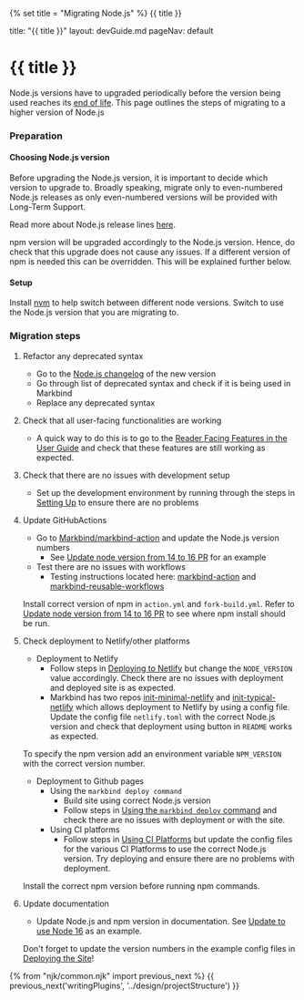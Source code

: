 {% set title = "Migrating Node.js" %}
<span id="title" class="d-none">{{ title }}</span>

<frontmatter>
  title: "{{ title }}"
  layout: devGuide.md
  pageNav: default
</frontmatter>

# {{ title }}

<div class="lead">

Node.js versions have to upgraded periodically before the version being used reaches its [end of life](https://endoflife.date/nodejs).
This page outlines the steps of migrating to a higher version of Node.js
</div>

### Preparation

#### Choosing Node.js version
Before upgrading the Node.js version, it is important to decide which version to upgrade to. 
Broadly speaking, migrate only to even-numbered Node.js releases as only even-numbered versions will be provided with Long-Term Support. 

Read more about Node.js release lines [here](https://nodesource.com/blog/understanding-how-node-js-release-lines-work/).

npm version will be upgraded accordingly to the Node.js version. Hence, do check that this upgrade does not cause any issues.
<box type="info" seamless>
If a different version of npm is needed this can be overridden. This will be explained further below.
</box>

#### Setup 

Install <tooltip content="Node Version Manager">[nvm](https://github.com/nvm-sh/nvm)</tooltip> to help switch between different node versions.
Switch to use the Node.js version that you are migrating to.

### Migration steps 

1. Refactor any deprecated syntax
   - Go to the [Node.js changelog](https://nodejs.org/en/blog/release) of the new version
   - Go through list of deprecated syntax and check if it is being used in Markbind
   - Replace any deprecated syntax

2. Check that all user-facing functionalities are working 
   - A quick way to do this is to go to the [Reader Facing Features in the User Guide]({{baseUrl}}/userGuide/readerFacingFeatures.html)
      and check that these features are still working as expected.

3. Check that there are no issues with development setup 
   - Set up the development environment by running through the steps in [Setting Up]({{baseUrl}}/devdocs/devGuide/development/settingUp.html) to ensure there are no problems

4. Update GitHubActions 
   - Go to [Markbind/markbind-action](https://github.com/MarkBind/markbind-action) and update the Node.js version numbers
     - See [Update node version from 14 to 16 PR](https://github.com/MarkBind/markbind-action/pull/8/files) for an example
   - Test there are no issues with workflows
     - Testing instructions located here: [markbind-action]({{baseUrl}}/devdocs/devGuide/githubActions/markbindAction.html) and [markbind-reusable-workflows]({{baseUrl}}/devdocs/devGuide/githubActions/markbindReusableWorkflows.html)

    <box type="info" seamless header="If a different npm version is needed">
    
    Install correct version of npm in `action.yml` and `fork-build.yml`. Refer to [Update node version from 14 to 16 PR](https://github.com/MarkBind/markbind-action/pull/8/files) to see where npm install should be run.
    </box>

5. Check deployment to Netlify/other platforms
   - Deployment to Netlify 
     - Follow steps in [Deploying to Netlify]({{baseUrl}}/userGuide/deployingTheSite.html#deploying-to-netlify) but change the `NODE_VERSION` value accordingly. Check there are no issues with deployment and deployed site is as expected.
     - Markbind has two repos [init-minimal-netlify](https://github.com/MarkBind/init-minimal-netlify) and [init-typical-netlify](https://github.com/MarkBind/init-typical-netlify) which allows deployment to Netlify by using a config file. 
     Update the config file `netlify.toml` with the correct Node.js version and check that deployment using button in `README` works as expected.
     
    <box type="info" seamless header="If a different npm version is needed">
   
    To specify the npm version add an environment variable `NPM_VERSION` with the correct version number. 
    </box>
   
   - Deployment to Github pages
      - Using the `markbind deploy command`
        - Build site using correct Node.js version 
        - Follow steps in [Using the `markbind deploy` command]({{baseUrl}}/userGuide/deployingTheSite.html#deploying-to-github-pages) and check there are no issues with deployment or with the site. 
      - Using CI platforms
        - Follow steps in [Using CI Platforms]({{baseUrl}}/userGuide/deployingTheSite.html#using-ci-platforms) but update 
          the config files for the various CI Platforms to use the correct Node.js version. Try deploying and ensure there are no problems with deployment.
    <box type="info" seamless header="If a different npm version is needed">
    
    Install the correct npm version before running npm commands.
    </box>

6. Update documentation
   - Update Node.js and npm version in documentation. See [Update to use Node 16](https://github.com/MarkBind/markbind/pull/2233/files#diff-0f8e38868f41667abec6adacbb5131fbd6999c4913fc43e3429390b744f7a1f3) as an example.

    <box type="tip" seamless>
    
    Don't forget to update the version numbers in the example config files in [Deploying the Site]({{baseUrl}}/userGuide/deployingTheSite.html)!
    </box>



{% from "njk/common.njk" import previous_next %}
{{ previous_next('writingPlugins', '../design/projectStructure') }}
